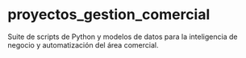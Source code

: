 # proyectos_gestion_comercial
Suite de scripts de Python y modelos de datos para la inteligencia de negocio y automatización del área comercial.

